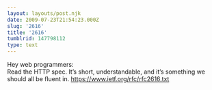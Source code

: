 ```yaml
---
layout: layouts/post.njk
date: 2009-07-23T21:54:23.000Z
slug: '2616'
title: '2616'
tumblrid: 147798112
type: text
---
```

<p>Hey web programmers:<br/>
Read the HTTP spec. It’s short, understandable, and it’s something we should all be fluent in. <a href="http://tr.im/tKKd"></a><a href="https://www.ietf.org/rfc/rfc2616.txt">https://www.ietf.org/rfc/rfc2616.txt</a></p>

